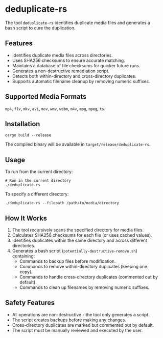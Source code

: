 # deduplicate-rs

The tool `deduplicate-rs` identifies duplicate media files and generates a bash script to cure the duplication.

## Features

- Identifies duplicate media files across directories.
- Uses SHA256 checksums to ensure accurate matching.
- Maintains a database of file checksums for quicker future runs.
- Generates a non-destructive remediation script.
- Detects both within-directory and cross-directory duplicates.
- Supports automatic filename cleanup by removing numeric suffixes.

## Supported Media Formats

`mp4`, `flv`, `mkv`, `avi`, `mov`, `wmv`, `webm`, `m4v`, `mpg`, `mpeg`, `ts`.

## Installation

```console
cargo build --release
```

The compiled binary will be available in `target/release/deduplicate-rs`.

## Usage

To run from the current directory:

```console
# Run in the current directory
./deduplicate-rs
```

To specify a different directory:

```console
./deduplicate-rs --filepath /path/to/media/directory
```

## How It Works

1. The tool recursively scans the specified directory for media files.
2. Calculates SHA256 checksums for each file (or uses cached values).
3. Identifies duplicates within the same directory and across different directories.
4. Generates a bash script (`potentially-destructive-remove.sh`) containing:
   - Commands to backup files before modification.
   - Commands to remove within-directory duplicates (keeping one copy).
   - Commands to handle cross-directory duplicates (commented out by default).
   - Commands to clean up filenames by removing numeric suffixes.

## Safety Features

- All operations are non-destructive - the tool only generates a script.
- The script creates backups before making any changes.
- Cross-directory duplicates are marked but commented out by default.
- The script must be manually reviewed and executed by the user.
